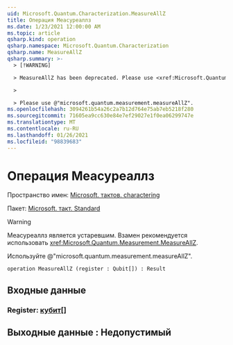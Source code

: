 ```yaml
---
uid: Microsoft.Quantum.Characterization.MeasureAllZ
title: Операция Меасуреаллз
ms.date: 1/23/2021 12:00:00 AM
ms.topic: article
qsharp.kind: operation
qsharp.namespace: Microsoft.Quantum.Characterization
qsharp.name: MeasureAllZ
qsharp.summary: >-
  > [!WARNING]

  > MeasureAllZ has been deprecated. Please use <xref:Microsoft.Quantum.Measurement.MeasureAllZ> instead.

  >

  > Please use @"microsoft.quantum.measurement.measureAllZ".
ms.openlocfilehash: 3094261b54a26c2a7b12d764e75ab7eb5218f280
ms.sourcegitcommit: 71605ea9cc630e84e7ef29027e1f0ea06299747e
ms.translationtype: MT
ms.contentlocale: ru-RU
ms.lasthandoff: 01/26/2021
ms.locfileid: "98839683"
---
```

# <a name="measureallz-operation"></a>Операция Меасуреаллз

Пространство имен: [Microsoft. тактов. charactering](xref:Microsoft.Quantum.Characterization)

Пакет: [Microsoft. такт. Standard](https://nuget.org/packages/Microsoft.Quantum.Standard)


> [!WARNING]
> Меасуреаллз является устаревшим. Взамен рекомендуется использовать <xref:Microsoft.Quantum.Measurement.MeasureAllZ>.
>
> Используйте @"microsoft.quantum.measurement.measureAllZ".



```qsharp
operation MeasureAllZ (register : Qubit[]) : Result
```


## <a name="input"></a>Входные данные

### <a name="register--qubit"></a>Register: [кубит](xref:microsoft.quantum.lang-ref.qubit)[]





## <a name="output--__invalidresult__"></a>Выходные данные __: <Result> Недопустимый__

